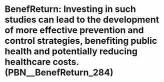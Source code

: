 # BenefReturn: __Investing in such studies can lead to the development of more effective prevention and control strategies, benefiting public health and potentially reducing healthcare costs.__ (PBN__BenefReturn_284)

